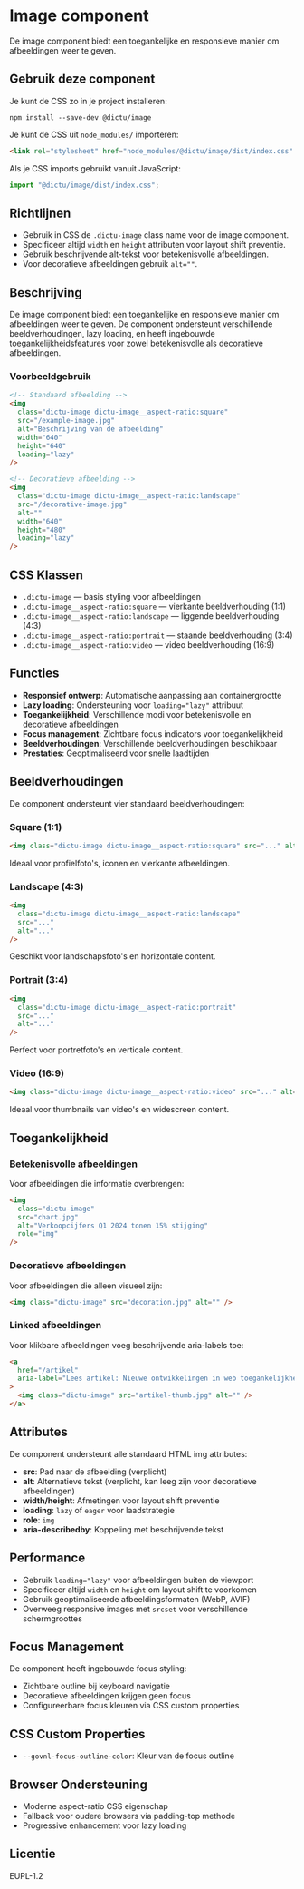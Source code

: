# Image component

De image component biedt een toegankelijke en responsieve manier om afbeeldingen
weer te geven.

## Gebruik deze component

Je kunt de CSS zo in je project installeren:

```console
npm install --save-dev @dictu/image
```

Je kunt de CSS uit `node_modules/` importeren:

```html
<link rel="stylesheet" href="node_modules/@dictu/image/dist/index.css" />
```

Als je CSS imports gebruikt vanuit JavaScript:

```javascript
import "@dictu/image/dist/index.css";
```

## Richtlijnen

- Gebruik in CSS de `.dictu-image` class name voor de image component.
- Specificeer altijd `width` en `height` attributen voor layout shift preventie.
- Gebruik beschrijvende alt-tekst voor betekenisvolle afbeeldingen.
- Voor decoratieve afbeeldingen gebruik `alt=""`.

## Beschrijving

De image component biedt een toegankelijke en responsieve manier om afbeeldingen
weer te geven. De component ondersteunt verschillende beeldverhoudingen, lazy
loading, en heeft ingebouwde toegankelijkheidsfeatures voor zowel betekenisvolle
als decoratieve afbeeldingen.

### Voorbeeldgebruik

```html
<!-- Standaard afbeelding -->
<img
  class="dictu-image dictu-image__aspect-ratio:square"
  src="/example-image.jpg"
  alt="Beschrijving van de afbeelding"
  width="640"
  height="640"
  loading="lazy"
/>

<!-- Decoratieve afbeelding -->
<img
  class="dictu-image dictu-image__aspect-ratio:landscape"
  src="/decorative-image.jpg"
  alt=""
  width="640"
  height="480"
  loading="lazy"
/>
```

## CSS Klassen

- `.dictu-image` — basis styling voor afbeeldingen
- `.dictu-image__aspect-ratio:square` — vierkante beeldverhouding (1:1)
- `.dictu-image__aspect-ratio:landscape` — liggende beeldverhouding (4:3)
- `.dictu-image__aspect-ratio:portrait` — staande beeldverhouding (3:4)
- `.dictu-image__aspect-ratio:video` — video beeldverhouding (16:9)

## Functies

- **Responsief ontwerp**: Automatische aanpassing aan containergrootte
- **Lazy loading**: Ondersteuning voor `loading="lazy"` attribuut
- **Toegankelijkheid**: Verschillende modi voor betekenisvolle en decoratieve
  afbeeldingen
- **Focus management**: Zichtbare focus indicators voor toegankelijkheid
- **Beeldverhoudingen**: Verschillende beeldverhoudingen beschikbaar
- **Prestaties**: Geoptimaliseerd voor snelle laadtijden

## Beeldverhoudingen

De component ondersteunt vier standaard beeldverhoudingen:

### Square (1:1)

```html
<img class="dictu-image dictu-image__aspect-ratio:square" src="..." alt="..." />
```

Ideaal voor profielfoto's, iconen en vierkante afbeeldingen.

### Landscape (4:3)

```html
<img
  class="dictu-image dictu-image__aspect-ratio:landscape"
  src="..."
  alt="..."
/>
```

Geschikt voor landschapsfoto's en horizontale content.

### Portrait (3:4)

```html
<img
  class="dictu-image dictu-image__aspect-ratio:portrait"
  src="..."
  alt="..."
/>
```

Perfect voor portretfoto's en verticale content.

### Video (16:9)

```html
<img class="dictu-image dictu-image__aspect-ratio:video" src="..." alt="..." />
```

Ideaal voor thumbnails van video's en widescreen content.

## Toegankelijkheid

### Betekenisvolle afbeeldingen

Voor afbeeldingen die informatie overbrengen:

```html
<img
  class="dictu-image"
  src="chart.jpg"
  alt="Verkoopcijfers Q1 2024 tonen 15% stijging"
  role="img"
/>
```

### Decoratieve afbeeldingen

Voor afbeeldingen die alleen visueel zijn:

```html
<img class="dictu-image" src="decoration.jpg" alt="" />
```

### Linked afbeeldingen

Voor klikbare afbeeldingen voeg beschrijvende aria-labels toe:

```html
<a
  href="/artikel"
  aria-label="Lees artikel: Nieuwe ontwikkelingen in web toegankelijkheid"
>
  <img class="dictu-image" src="artikel-thumb.jpg" alt="" />
</a>
```

## Attributes

De component ondersteunt alle standaard HTML img attributes:

- **src**: Pad naar de afbeelding (verplicht)
- **alt**: Alternatieve tekst (verplicht, kan leeg zijn voor decoratieve
  afbeeldingen)
- **width/height**: Afmetingen voor layout shift preventie
- **loading**: `lazy` of `eager` voor laadstrategie
- **role**: `img`
- **aria-describedby**: Koppeling met beschrijvende tekst

## Performance

- Gebruik `loading="lazy"` voor afbeeldingen buiten de viewport
- Specificeer altijd `width` en `height` om layout shift te voorkomen
- Gebruik geoptimaliseerde afbeeldingsformaten (WebP, AVIF)
- Overweeg responsive images met `srcset` voor verschillende schermgroottes

## Focus Management

De component heeft ingebouwde focus styling:

- Zichtbare outline bij keyboard navigatie
- Decoratieve afbeeldingen krijgen geen focus
- Configureerbare focus kleuren via CSS custom properties

## CSS Custom Properties

- `--govnl-focus-outline-color`: Kleur van de focus outline

## Browser Ondersteuning

- Moderne aspect-ratio CSS eigenschap
- Fallback voor oudere browsers via padding-top methode
- Progressive enhancement voor lazy loading

## Licentie

EUPL-1.2
